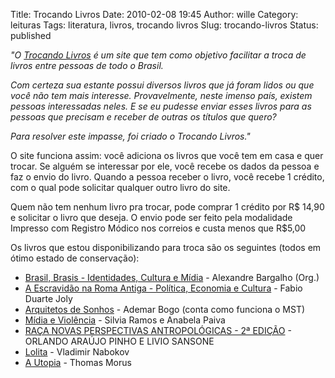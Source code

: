 Title: Trocando Livros
Date: 2010-02-08 19:45
Author: wille
Category: leituras
Tags: literatura, livros, trocando livros
Slug: trocando-livros
Status: published

*"O* *[Trocando Livros](http://www.trocandolivros.com.br) é um site que
tem como objetivo facilitar a troca de livros entre pessoas de todo o
Brasil.*

*Com certeza sua estante possui diversos livros que já foram lidos ou
que você não tem mais interesse. Provavelmente, neste imenso país,
existem pessoas interessadas neles. E se eu pudesse enviar esses livros
para as pessoas que precisam e receber de outras os títulos que quero?*

*Para resolver este impasse, foi criado o* *Trocando Livros."*

O site funciona assim: você adiciona os livros que você tem em casa e
quer trocar. Se alguém se interessar por ele, você recebe os dados da
pessoa e faz o envio do livro. Quando a pessoa receber o livro, você
recebe 1 crédito, com o qual pode solicitar qualquer outro livro do
site.

Quem não tem nenhum livro pra trocar, pode comprar 1 crédito por R\$
14,90 e solicitar o livro que deseja. O envio pode ser feito pela
modalidade Impresso com Registro Módico nos correios e custa menos que
R\$5,00

Os livros que estou disponibilizando para troca são os seguintes (todos
em ótimo estado de conservação):

- [Brasil, Brasis - Identidades, Cultura e
Mídia](http://www.trocandolivros.com.br/livros/70270-brasil-brasis-identidades-cultura-e-midia) -
Alexandre Bargalho (Org.)  
- [A Escravidão na Roma Antiga - Política, Economia e
Cultura](http://www.trocandolivros.com.br/livros/31293-a-escravidao-na-roma-antiga-politica-economia-e-cultura) -
Fabio Duarte Joly  
- [Arquitetos de
Sonhos](http://www.trocandolivros.com.br/livros/24335-arquitetos-de-sonhos) -
Ademar Bogo (conta como funciona o MST)  
- [Mídia e
Violência](http://www.trocandolivros.com.br/livros/24332-midia-e-violencia) -
Silvia Ramos e Anabela Paiva  
- [RAÇA NOVAS PERSPECTIVAS ANTROPOLÓGICAS - 2ª
EDIÇÃO](http://www.trocandolivros.com.br/livros/24330-raca-novas-perspectivas-antropologicas-2%C2%AA-edicao) -
ORLANDO ARAÚJO PINHO E LIVIO SANSONE  
- [Lolita](http://www.trocandolivros.com.br/livros/24329-lolita) -
Vladimir Nabokov  
- [A Utopia](http://www.trocandolivros.com.br/livros/70274-a-utopia) -
Thomas Morus
